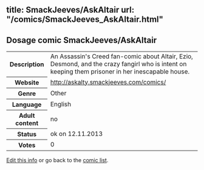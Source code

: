 title: SmackJeeves/AskAltair
url: "/comics/SmackJeeves_AskAltair.html"
---
Dosage comic SmackJeeves/AskAltair
-----------------------------------------

<p id="msg"></p>
<script type="text/javascript">
if (window.location.search === '?edit_info_mail=sent_ok') {
  var elem = document.getElementById("msg");
  elem.innerHTML = 'Edited information sucessfully sent for review, which is usually done daily. Thanks!';
  elem.className = 'ok';
}
</script>
<table class="comicinfo">
<tr>
<th>Description</th><td>An Assassin's Creed fan-comic about Altair, Ezio, Desmond, and the crazy fangirl who is intent on keeping them prisoner in her inescapable house.</td>
</tr>
<tr>
<th>Website</th><td><a href="http://askalty.smackjeeves.com/comics/">http://askalty.smackjeeves.com/comics/</a></td>
</tr>
<tr>
<th>Genre</th><td>Other</td>
</tr>
<tr>
<th>Language</th><td>English</td>
</tr>
<tr>
<th>Adult content</th><td>no</td>
</tr>
<tr>
<th>Status</th><td>ok on 12.11.2013</td>
</tr>
<tr>
<th>Votes</th><td>0</td>
</tr>
</table>

[Edit this info](SmackJeeves_AskAltair_edit.html) or go back to the [comic list](../comic-index.html).

